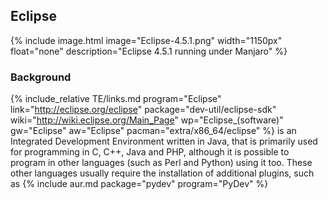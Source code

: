 ## Eclipse
{% include image.html image="Eclipse-4.5.1.png" width="1150px" float="none" description="Eclipse 4.5.1 running under Manjaro" %}

### Background
{% include_relative TE/links.md program="Eclipse" link="http://eclipse.org/eclipse" package="dev-util/eclipse-sdk" wiki="http://wiki.eclipse.org/Main_Page" wp="Eclipse_(software)" gw="Eclipse" aw="Eclipse" pacman="extra/x86_64/eclipse" %} is an Integrated Development Environment written in Java, that is primarily used for programming in C, C++, Java and PHP, although it is possible to program in other languages (such as Perl and Python) using it too. These other languages usually require the installation of additional plugins, such as {% include aur.md package="pydev" program="PyDev" %}
